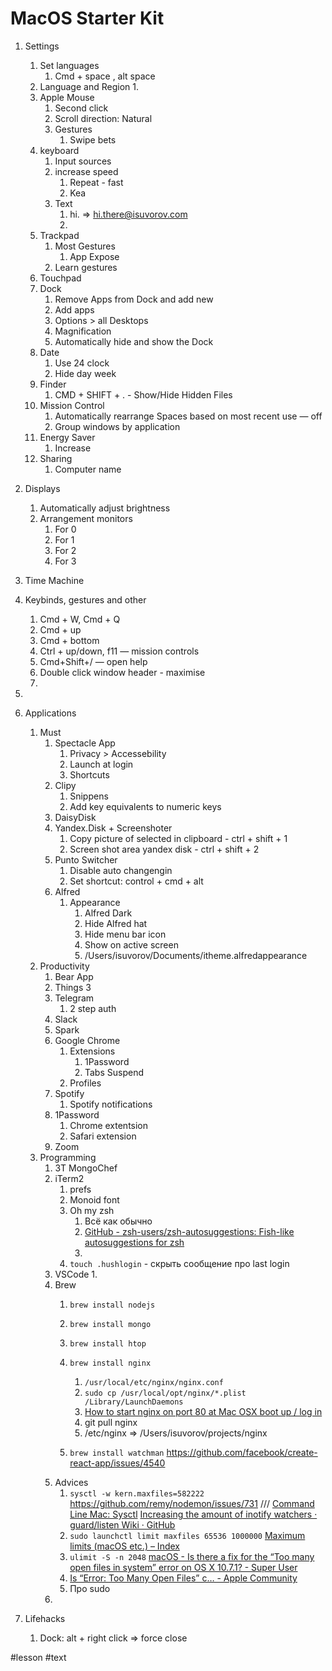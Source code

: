 # MacOS Starter Kit

1. Settings
	1. Set languages
		1. Cmd + space , alt space
	2. Language and Region
		1. 
	3. Apple Mouse
		1. Second click
		2. Scroll direction: Natural
		3. Gestures
			1. Swipe bets
	4. keyboard
		1. Input sources
		2. increase speed
			1. Repeat - fast
			2. Kea
		3. Text
			1. hi. => hi.there@isuvorov.com
			2. 
	5. Trackpad
		1. Most Gestures
			1. App Expose
		2. Learn gestures
	6. Touchpad
	7. Dock
		1. Remove Apps from Dock and add new
		2. Add apps
		3. Options > all Desktops
		4. Magnification
		5. Automatically hide and show the Dock
	8. Date
		1. Use 24 clock
		2. Hide day week
	9. Finder
		1.  CMD + SHIFT + . - Show/Hide Hidden Files
	10. Mission Control
		1. Automatically rearrange Spaces based on most recent use — off
		2. Group windows by application
	11. Energy Saver
		1. Increase 
	12. Sharing
		1. Computer name

2. Displays
	1. Automatically adjust brightness
	2. Arrangement monitors
		1. For 0
		2. For 1 
		3. For 2 
		4. For 3
3. Time Machine 
4. Keybinds, gestures and other
	1. Cmd + W, Cmd + Q
	2. Cmd + up
	3. Cmd + bottom
	4. Ctrl + up/down, f11 — mission controls
	5. Cmd+Shift+/ — open help
	6. Double click window header - maximise
	7. 
5. 
6. Applications
	1. Must
		1. Spectacle App
			1. Privacy > Accessebility
			2. Launch at login
			3. Shortcuts
		2. Clipy
			1. Snippens
			2. Add key equivalents to numeric keys
		3. DaisyDisk
		4. Yandex.Disk + Screenshoter
			1. Copy picture of selected in clipboard - ctrl + shift + 1
			2. Screen shot area yandex disk - ctrl + shift + 2 
		5. Punto Switcher
			1. Disable auto changengin
			2. Set shortcut: control + cmd + alt
		6. Alfred
			1. Appearance
				1. Alfred Dark
				2. Hide Alfred hat
				3. Hide menu bar icon
				4. Show on active screen
				5. /Users/isuvorov/Documents/itheme.alfredappearance
	2. Productivity
		1. Bear App
		2. Things 3
		3. Telegram
			1. 2 step auth
		4. Slack
		5. Spark
		6. Google Chrome
			1. Extensions
				1. 1Password
				2. Tabs Suspend
			2. Profiles
		7. Spotify
			1. Spotify notifications
		8. 1Password
			1. Chrome extentsion
			2. Safari extension
		9. Zoom
	3. Programming
		1. 3T MongoChef
		2. iTerm2
			1. prefs
			2. Monoid font
			3. Oh my zsh
				1. Всё как обычно
				2. [GitHub - zsh-users/zsh-autosuggestions: Fish-like autosuggestions for zsh](https://github.com/zsh-users/zsh-autosuggestions)
				3. 
			4. `touch .hushlogin` - скрыть сообщение про last login
		3. VSCode
			1. 
		4. Brew
			1. `brew install nodejs`
			2. `brew install mongo`
			3. `brew install htop`
			4. `brew install nginx`
				1. `/usr/local/etc/nginx/nginx.conf`
				2. `sudo cp /usr/local/opt/nginx/*.plist /Library/LaunchDaemons`
				3. [How to start nginx on port 80 at Mac OSX boot up / log in](https://derickbailey.com/2014/12/27/how-to-start-nginx-on-port-80-at-mac-osx-boot-up-log-in/)
				4. git pull nginx
				5. /etc/nginx => /Users/isuvorov/projects/nginx 

			5. `brew install watchman` https://github.com/facebook/create-react-app/issues/4540
		1. Advices
			1.  `sysctl -w kern.maxfiles=582222` https://github.com/remy/nodemon/issues/731 /// [Command Line Mac: Sysctl](http://commandlinemac.blogspot.com/2008/12/sysctl.html) [Increasing the amount of inotify watchers · guard/listen Wiki · GitHub](https://github.com/guard/listen/wiki/Increasing-the-amount-of-inotify-watchers)
			2. `sudo launchctl limit maxfiles 65536 1000000` [Maximum limits (macOS etc.) – Index](https://wilsonmar.github.io/maximum-limits/)
			3. `ulimit -S -n 2048` [macOS - Is there a fix for the “Too many open files in system” error on OS X 10.7.1? - Super User](https://superuser.com/questions/433746/is-there-a-fix-for-the-too-many-open-files-in-system-error-on-os-x-10-7-1)
			4. [Is “Error: Too Many Open Files” c… - Apple Community](https://discussions.apple.com/thread/2374157)
			5. Про sudo
		2. 
1. Lifehacks
	1. Dock: alt + right click => force close





	
#lesson #text
 
